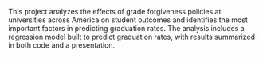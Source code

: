 This project analyzes the effects of grade forgiveness policies at universities across America on student outcomes and identifies the most important factors in predicting graduation rates.   The analysis includes a regression model built to predict graduation rates, with results summarized in both code and a presentation.
